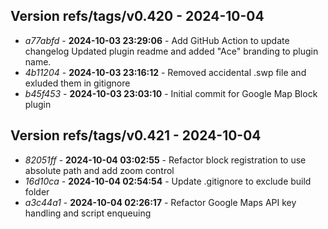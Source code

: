 ## Version refs/tags/v0.420 - 2024-10-04
* _a77abfd_ - **2024-10-03 23:29:06** - Add GitHub Action to update changelog Updated plugin readme and added "Ace" branding to plugin name.
* _4b11204_ - **2024-10-03 23:16:12** - Removed accidental .swp file and exluded them in gitignore
* _b45f453_ - **2024-10-03 23:03:10** - Initial commit for Google Map Block plugin
## Version refs/tags/v0.421 - 2024-10-04
* _82051ff_ - **2024-10-04 03:02:55** - Refactor block registration to use absolute path and add zoom control
* _16d10ca_ - **2024-10-04 02:54:54** - Update .gitignore to exclude build folder
* _a3c44a1_ - **2024-10-04 02:26:17** - Refactor Google Maps API key handling and script enqueuing
